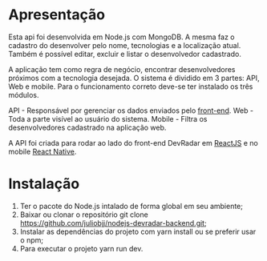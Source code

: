 # Apresentação

Esta api foi desenvolvida em Node.js com MongoDB. A mesma faz o cadastro do desenvolver pelo nome, tecnologias e a localização atual. Também é possível editar, excluir e listar o desenvolvedor cadastrado. 

A aplicação tem como regra de negócio, encontrar desenvolvedores próximos com a tecnologia desejada. O sistema é dividido em 3 partes: API, Web e mobile. Para o funcionamento correto deve-se ter instalado os três módulos.

API - Responsável por gerenciar os dados enviados pelo [front-end](https://github.com/juliobjj/reactjs-devradar-frontend).
Web - Toda a parte visível ao usuário do sistema.
Mobile - Filtra os desenvolvedores cadastrado na aplicação web.

A API foi criada para rodar ao lado do front-end DevRadar em [ReactJS](https://github.com/juliobjj/reactjs-devradar-frontend) e no mobile [React Native](https://github.com/juliobjj/reactnative-devradar-mobile).

# Instalação

1. Ter o pacote do Node.js intalado de forma global em seu ambiente;
2. Baixar ou clonar o repositório git clone https://github.com/juliobjj/nodejs-devradar-backend.git;
3. Instalar as dependências do projeto com yarn install ou se preferir usar o npm;
4. Para executar o projeto yarn run dev. 
